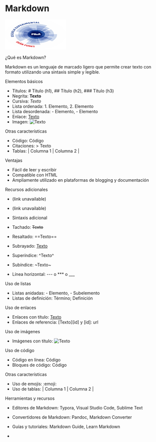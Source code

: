 # Markdown
<img src="1000382564.jpg" alt="texto alternativo" width="200" height="100">

¿Qué es Markdown?

Markdown es un lenguaje de marcado ligero que permite crear texto con formato utilizando una sintaxis simple y legible.

Elementos básicos

- Títulos: # Título (h1), ## Título (h2), ### Título (h3)
- Negrita: **Texto**
- Cursiva: *Texto*
- Lista ordenada: 1. Elemento, 2. Elemento
- Lista desordenada: - Elemento, - Elemento
- Enlace: [Texto](url)
- Imagen: ![Texto](url)

Otras características

- Código: Código
- Citaciones: > Texto
- Tablas: | Columna 1 | Columna 2 |

Ventajas

- Fácil de leer y escribir
- Compatible con HTML
- Ampliamente utilizado en plataformas de blogging y documentación

Recursos adicionales

- (link unavailable)
- (link unavailable)

- Sintaxis adicional

- Tachado: ~~Texto~~
- Resaltado: ==Texto==
- Subrayado: <u>Texto</u>
- Superíndice: ^Texto^
- Subíndice: ~Texto~
- Línea horizontal: --- o *** o ___

Uso de listas

- Listas anidadas: - Elemento, - Subelemento
- Listas de definición: Término; Definición

Uso de enlaces

- Enlaces con título: [Texto](url "Título")
- Enlaces de referencia: [Texto][id] y [id]: url

Uso de imágenes

- Imágenes con título: ![Texto](url "Título")

Uso de código

- Código en línea: Código
- Bloques de código: Código

Otras características

- Uso de emojis: :emoji:
- Uso de tablas: | Columna 1 | Columna 2 |

Herramientas y recursos

- Editores de Markdown: Typora, Visual Studio Code, Sublime Text
- Convertidores de Markdown: Pandoc, Markdown Converter
- Guías y tutoriales: Markdown Guide, Learn Markdown

- 
